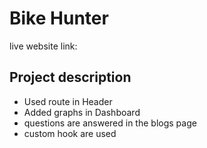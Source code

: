# Bike Hunter

live website link: 

## Project description

* Used route in Header
* Added  graphs in Dashboard
* questions are answered in the blogs page
* custom hook are used